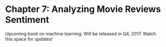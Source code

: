
# Chapter 7: Analyzing Movie Reviews Sentiment
Upcoming book on machine learning. Will be released in Q4, 2017. Watch this space for updates!
